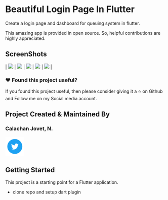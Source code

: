 # Beautiful Login Page In Flutter

Create a login page and dashboard for queuing system in flutter.

This amazing app is provided in open source. So, helpful contributions are highly appreciated.

## ScreenShots


| <img src="screenshots/homepage.png"  width="300"/> | <img src="screenshots/studentlogin.png" width="300"/>  | <img src="screenshots/studentdashboard.png" width="300"/>  | <img src="screenshots/adminlogin.png" width="300"/>  | <img src="screenshots/admindashboard" width="300"/>  |


### :heart: Found this project useful?

If you found this project useful, then please consider giving it a :star: on Github and Follow me on my Social media account.


## Project Created & Maintained By

### Calachan Jovet, N.

<a href="https://www.facebook.com/vetjogwapo/"><img src="https://github.com/aritraroy/social-icons/blob/master/twitter-icon.png?raw=true" width="60"></a>

## Getting Started

This project is a starting point for a Flutter application.

- clone repo and setup dart plugin


